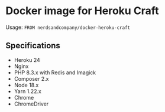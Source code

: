 # Docker image for Heroku Craft

Usage: `FROM nerdsandcompany/docker-heroku-craft`

## Specifications

* Heroku 24
* Nginx
* PHP 8.3.x with Redis and Imagick
* Composer 2.x
* Node 18.x
* Yarn 1.22.x
* Chrome
* ChromeDriver
